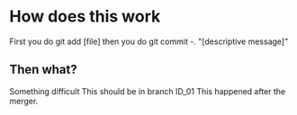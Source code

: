 # How does this work
First you do git add [file]
then you do git commit -. "[descriptive message]"
## Then what?
Something difficult
This should be in branch ID_01
This happened after the merger.